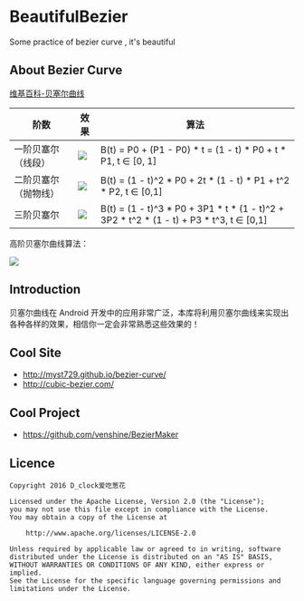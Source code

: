 # BeautifulBezier

Some practice of bezier curve , it's beautiful

## About Bezier Curve

[维基百科-贝塞尔曲线](https://zh.wikipedia.org/wiki/%E8%B2%9D%E8%8C%B2%E6%9B%B2%E7%B7%9A)

| 阶数	|	效果		|	算法		|
|-------|-------|-------|
|	一阶贝塞尔（线段）	|	![](https://upload.wikimedia.org/wikipedia/commons/thumb/0/00/B%C3%A9zier_1_big.gif/240px-B%C3%A9zier_1_big.gif)	|	B(t) = P0 + (P1 - P0) * t = (1 - t) * P0 + t * P1, t ∈ [0, 1]		|
|	二阶贝塞尔（抛物线）|	![](https://upload.wikimedia.org/wikipedia/commons/thumb/3/3d/B%C3%A9zier_2_big.gif/240px-B%C3%A9zier_2_big.gif)	|	B(t) = (1 - t)^2 * P0 + 2t * (1 - t) * P1 + t^2 * P2, t ∈ [0,1]		|
|	三阶贝塞尔	|	![](https://upload.wikimedia.org/wikipedia/commons/thumb/d/db/B%C3%A9zier_3_big.gif/240px-B%C3%A9zier_3_big.gif)	|	B(t) = (1 - t)^3 * P0 + 3P1 * t * (1 - t)^2 + 3P2 * t^2 * (1 - t) + P3 * t^3, t ∈ [0,1]		|

高阶贝塞尔曲线算法：

![](https://wikimedia.org/api/rest_v1/media/math/render/svg/c927f56552e184c4debebc83a08dc79896052a14)

## Introduction

贝塞尔曲线在 Android 开发中的应用非常广泛，本库将利用贝塞尔曲线来实现出各种各样的效果，相信你一定会非常熟悉这些效果的！

## Cool Site

- http://myst729.github.io/bezier-curve/
- http://cubic-bezier.com/

## Cool Project

- https://github.com/venshine/BezierMaker

## Licence

    Copyright 2016 D_clock爱吃葱花
    
    Licensed under the Apache License, Version 2.0 (the "License");
    you may not use this file except in compliance with the License.
    You may obtain a copy of the License at
    
        http://www.apache.org/licenses/LICENSE-2.0
    
    Unless required by applicable law or agreed to in writing, software
    distributed under the License is distributed on an "AS IS" BASIS,
    WITHOUT WARRANTIES OR CONDITIONS OF ANY KIND, either express or implied.
    See the License for the specific language governing permissions and
    limitations under the License.